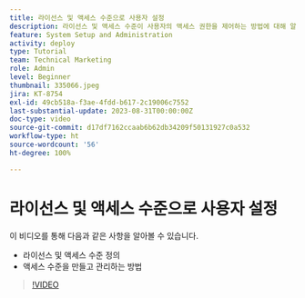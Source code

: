 ```yaml
---
title: 라이선스 및 액세스 수준으로 사용자 설정
description: 라이선스 및 액세스 수준이 사용자의 액세스 권한을 제어하는 방법에 대해 알아봅니다. 시스템에서 작업 역할이 사용되는 방법에 대해 알아봅니다.
feature: System Setup and Administration
activity: deploy
type: Tutorial
team: Technical Marketing
role: Admin
level: Beginner
thumbnail: 335066.jpeg
jira: KT-8754
exl-id: 49cb518a-f3ae-4fdd-b617-2c19006c7552
last-substantial-update: 2023-08-31T00:00:00Z
doc-type: video
source-git-commit: d17df7162ccaab6b62db34209f50131927c0a532
workflow-type: ht
source-wordcount: '56'
ht-degree: 100%

---
```


# 라이선스 및 액세스 수준으로 사용자 설정

이 비디오를 통해 다음과 같은 사항을 알아볼 수 있습니다.

* 라이선스 및 액세스 수준 정의
* 액세스 수준을 만들고 관리하는 방법

>[!VIDEO](https://video.tv.adobe.com/v/335066/?quality=12&learn=on&enablevpops)
